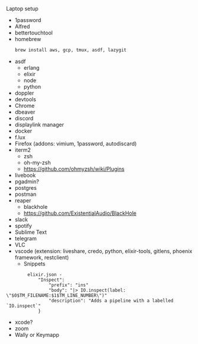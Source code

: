 Laptop setup

- 1password
- Alfred
- bettertouchtool
- homebrew
	```bash
	brew install aws, gcp, tmux, asdf, lazygit
	```
- asdf
	- erlang
	- elixir
	- node
	- python
- doppler
- devtools
- Chrome 
- dbeaver
- discord
- displaylink manager
- docker
- f.lux
- Firefox (addons: vimium, 1password, autodiscard)
- iterm2
	- zsh
	- oh-my-zsh
	- https://github.com/ohmyzsh/wiki/Plugins
- livebook
- pgadmin?
- postgres
- postman
- reaper
	- blackhole
	- https://github.com/ExistentialAudio/BlackHole
- slack
- spotify
- Sublime Text
- telegram 
- VLC
- vscode (extension: liveshare, credo, python, elixir-tools, gitlens, phoenix framework, restclient)
	- Snippets
```
		elixir.json -
			"Inspect": 
				"prefix": "ins"
				"body": "|> IO.inspect(label: \"$0$TM_FILENAME:$1$TM_LINE_NUMBER\")"
				"description": "Adds a pipeline with a labelled `IO.inspect`"
			} 
```
- xcode?
- zoom
- Wally or Keymapp

